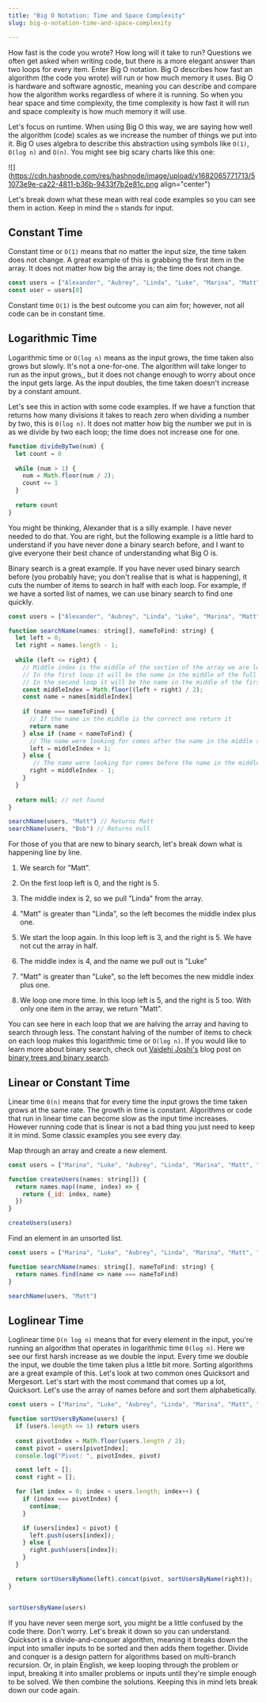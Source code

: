 ```yaml
---
title: "Big O Notation: Time and Space Complexity"
slug: big-o-notation-time-and-space-complexity

---
```


How fast is the code you wrote? How long will it take to run? Questions we often get asked when writing code, but there is a more elegant answer than two loops for every item. Enter Big O notation. Big O describes how fast an algorithm (the code you wrote) will run or how much memory it uses. Big O is hardware and software agnostic, meaning you can describe and compare how the algorithm works regardless of where it is running. So when you hear space and time complexity, the time complexity is how fast it will run and space complexity is how much memory it will use.

Let's focus on runtime. When using Big O this way, we are saying how well the algorithm (code) scales as we increase the number of things we put into it. Big O uses algebra to describe this abstraction using symbols like `O(1)`, `O(log n)` and `O(n)`. You might see big scary charts like this one:

![](https://cdn.hashnode.com/res/hashnode/image/upload/v1682065771713/51073e9e-ca22-4811-b36b-9433f7b2e81c.png align="center")

Let's break down what these mean with real code examples so you can see them in action. Keep in mind the `n` stands for input.

## Constant Time

Constant time or `O(1)` means that no matter the input size, the time taken does not change. A great example of this is grabbing the first item in the array. It does not matter how big the array is; the time does not change.

```javascript
const users = ["Alexander", "Aubrey", "Linda", "Luke", "Marina", "Matt"]
const user = users[0]
```

Constant time `O(1)` is the best outcome you can aim for; however, not all code can be in constant time.

## Logarithmic Time

Logarithmic time or `O(log n)` means as the input grows, the time taken also grows but slowly. It's not a one-for-one. The algorithm will take longer to run as the input grows,, but it does not change enough to worry about once the input gets large. As the input doubles, the time taken doesn't increase by a constant amount.

Let's see this in action with some code examples. If we have a function that returns how many divisions it takes to reach zero when dividing a number by two, this is `0(log n)`. It does not matter how big the number we put in is as we divide by two each loop; the time does not increase one for one.

```javascript
function divideByTwo(num) {
  let count = 0
  
  while (num > 1) {
    num = Math.floor(num / 2);
    count += 1
  }
  
  return count
}
```

You might be thinking, Alexander that is a silly example. I have never needed to do that. You are right, but the following example is a little hard to understand if you have never done a binary search before, and I want to give everyone their best chance of understanding what Big O is.

Binary search is a great example. If you have never used binary search before (you probably have; you don't realise that is what is happening), it cuts the number of items to search in half with each loop. For example, if we have a sorted list of names, we can use binary search to find one quickly.

```javascript
const users = ["Alexander", "Aubrey", "Linda", "Luke", "Marina", "Matt"]

function searchName(names: string[], nameToFind: string) {
  let left = 0;
  let right = names.length - 1;
  
  while (left <= right) {
    // Middle index is the middle of the section of the array we are looking in
    // In the first loop it will be the name in the middle of the full array
    // In the second loop it will be the name in the middle of the first half or second half of the array depending on which side we go 
    const middleIndex = Math.floor((left + right) / 2);
    const name = names[middleIndex]
    
    if (name === nameToFind) {
      // If the name in the middle is the correct one return it
      return name
    } else if (name < nameToFind) {
      // The name were looking for comes after the name in the middle so we update left variable so in the next iteration we only look at the first half of the array
      left = middleIndex + 1;
    } else {
       // The name were looking for comes before the name in the middle so we update right variable so in the next iteration we only look at the first half of the array
      right = middleIndex - 1;
    }
  }
  
  return null; // not found
}

searchName(users, "Matt") // Returns Matt
searchName(users, "Bob") // Returns null
```

For those of you that are new to binary search, let's break down what is happening line by line.

1. We search for "Matt".
    
2. On the first loop left is 0, and the right is 5.
    
3. The middle index is 2, so we pull "Linda" from the array.
    
4. "Matt" is greater than "Linda", so the left becomes the middle index plus one.
    
5. We start the loop again. In this loop left is 3, and the right is 5. We have not cut the array in half.
    
6. The middle index is 4, and the name we pull out is "Luke"
    
7. "Matt" is greater than "Luke", so the left becomes the new middle index plus one.
    
8. We loop one more time. In this loop left is 5, and the right is 5 too. With only one item in the array, we return "Matt".
    

You can see here in each loop that we are halving the array and having to search through less. The constant halving of the number of items to check on each loop makes this logarithmic time or `O(log n)`. If you would like to learn more about binary search, check out [Vaidehi Joshi's](https://twitter.com/vaidehijoshi) blog post on [binary trees and binary search](https://medium.com/basecs/leaf-it-up-to-binary-trees-11001aaf746d).

## Linear or Constant Time

Linear time `0(n)` means that for every time the input grows the time taken grows at the same rate. The growth in time is constant. Algorithms or code that run in linear time can become slow as the input time increases. However running code that is linear is not a bad thing you just need to keep it in mind. Some classic examples you see every day.

Map through an array and create a new element.

```javascript
const users = ["Marina", "Luke", "Aubrey", "Linda", "Marina", "Matt", "Alexander"]

function createUsers(names: string[]) {
  return names.map((name, index) => {
    return {_id: index, name}
  })
}

createUsers(users)
```

Find an element in an unsorted list.

```javascript
const users = ["Marina", "Luke", "Aubrey", "Linda", "Marina", "Matt", "Alexander"]

function searchName(names: string[], nameToFind: string) {
  return names.find(name => name === nameToFind)
}

searchName(users, "Matt")
```

## Loglinear Time

Loglinear time `O(n log n)` means that for every element in the input, you're running an algorithm that operates in logarithmic time `0(log n)`. Here we see our first harsh increase as we double the input. Every time we double the input, we double the time taken plus a little bit more. Sorting algorithms are a great example of this. Let's look at two common ones Quicksort and Mergesort. Let's start with the most command that comes up a lot, Quicksort. Let's use the array of names before and sort them alphabetically.

```javascript
const users = ["Marina", "Luke", "Aubrey", "Linda", "Marina", "Matt", "Alexander"];

function sortUsersByName(users) {
  if (users.length <= 1) return users
  
  const pivotIndex = Math.floor(users.length / 2);
  const pivot = users[pivotIndex];
  console.log("Pivot: ", pivotIndex, pivot)

  const left = [];
  const right = [];

  for (let index = 0; index < users.length; index++) {
    if (index === pivotIndex) {
      continue;
    }

    if (users[index] < pivot) {
      left.push(users[index]);
    } else {
      right.push(users[index]);
    }
  }

  return sortUsersByName(left).concat(pivot, sortUsersByName(right));
}


sortUsersByName(users)
```

If you have never seen merge sort, you might be a little confused by the code there. Don't worry. Let's break it down so you can understand. Quicksort is a divide-and-conquer algorithm, meaning it breaks down the input into smaller inputs to be sorted and then adds them together. Divide and conquer is a design pattern for algorithms based on multi-branch recursion. Or, in plain English, we keep looping through the problem or input, breaking it into smaller problems or inputs until they're simple enough to be solved. We then combine the solutions. Keeping this in mind lets break down our code again.